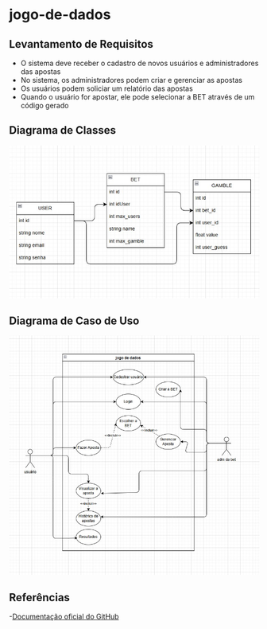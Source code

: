 # jogo-de-dados
## Levantamento de Requisitos
- O sistema deve receber o cadastro de novos usuários e administradores das apostas
- No sistema, os administradores podem criar e gerenciar as apostas
- Os usuários podem soliciar um relatório das apostas
- Quando o usuário for apostar, ele pode selecionar a BET através de um código gerado
## Diagrama de Classes
![Diagrama de Classes](./diagrama_de_classe.jpg)
## Diagrama de Caso de Uso
![Diagrama de Caso de Uso](./diagrama_caso_de_uso.jpg)
## Referências
-[Documentação oficial do GitHub](https://docs.github.com/pt)
